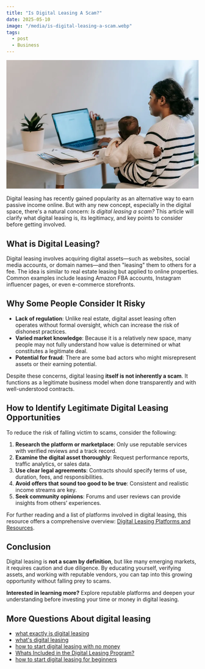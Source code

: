 ```yaml
---
title: "Is Digital Leasing A Scam?"
date: 2025-05-10
image: "/media/is-digital-leasing-a-scam.webp"
tags:
  - post
  - Business
---
```


![Is Digital Leasing A Scam?](/media/is-digital-leasing-a-scam.webp)

Digital leasing has recently gained popularity as an alternative way to earn passive income online. But with any new concept, especially in the digital space, there's a natural concern: *Is digital leasing a scam?* This article will clarify what digital leasing is, its legitimacy, and key points to consider before getting involved.

## What is Digital Leasing?

Digital leasing involves acquiring digital assets—such as websites, social media accounts, or domain names—and then "leasing" them to others for a fee. The idea is similar to real estate leasing but applied to online properties. Common examples include leasing Amazon FBA accounts, Instagram influencer pages, or even e-commerce storefronts.

## Why Some People Consider It Risky

- **Lack of regulation**: Unlike real estate, digital asset leasing often operates without formal oversight, which can increase the risk of dishonest practices.
- **Varied market knowledge**: Because it is a relatively new space, many people may not fully understand how value is determined or what constitutes a legitimate deal.
- **Potential for fraud**: There are some bad actors who might misrepresent assets or their earning potential.

Despite these concerns, digital leasing **itself is not inherently a scam**. It functions as a legitimate business model when done transparently and with well-understood contracts.

## How to Identify Legitimate Digital Leasing Opportunities

To reduce the risk of falling victim to scams, consider the following:

1. **Research the platform or marketplace**: Only use reputable services with verified reviews and a track record.
2. **Examine the digital asset thoroughly**: Request performance reports, traffic analytics, or sales data.
3. **Use clear legal agreements**: Contracts should specify terms of use, duration, fees, and responsibilities.
4. **Avoid offers that sound too good to be true**: Consistent and realistic income streams are key.
5. **Seek community opinions**: Forums and user reviews can provide insights from others’ experiences.

For further reading and a list of platforms involved in digital leasing, this resource offers a comprehensive overview: [Digital Leasing Platforms and Resources](https://curiouslists.com/posts/digital-leasing).

## Conclusion

Digital leasing is **not a scam by definition**, but like many emerging markets, it requires caution and due diligence. By educating yourself, verifying assets, and working with reputable vendors, you can tap into this growing opportunity without falling prey to scams.

**Interested in learning more?** Explore reputable platforms and deepen your understanding before investing your time or money in digital leasing.

## More Questions About digital leasing

- [what exactly is digital leasing](/posts/what-exactly-is-digital-leasing)
- [what's digital leasing](/posts/what-s-digital-leasing)
- [how to start digital leasing with no money](/posts/how-to-start-digital-leasing-with-no-money)
- [Whats Included in the Digital Leasing Program?](/posts/whats-included-in-the-digital-leasing-program)
- [how to start digital leasing for beginners](/posts/how-to-start-digital-leasing-for-beginners)
